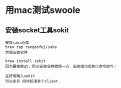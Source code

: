 # 用mac测试swoole

## 安装socket工具sokit

    安装saka仓库
    brew tap rangaofei/saka
    然后安装软件
    
    brew install sokit
    因为要依赖qt，所以安装会稍微慢一点，安装成功后执行命令即可：
    
    在终端输入sokit
    可以多开 同时扮演多个client
